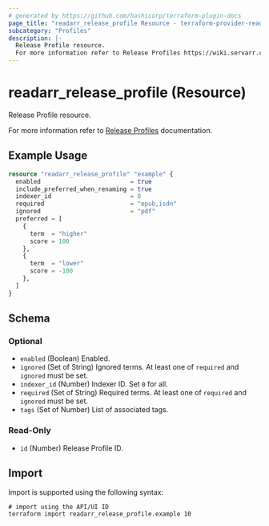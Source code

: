 ```yaml
---
# generated by https://github.com/hashicorp/terraform-plugin-docs
page_title: "readarr_release_profile Resource - terraform-provider-readarr"
subcategory: "Profiles"
description: |-
  Release Profile resource.
  For more information refer to Release Profiles https://wiki.servarr.com/readarr/settings#release-profiles documentation.
---
```


# readarr_release_profile (Resource)

<!-- subcategory:Profiles -->Release Profile resource.
For more information refer to [Release Profiles](https://wiki.servarr.com/readarr/settings#release-profiles) documentation.

## Example Usage

```terraform
resource "readarr_release_profile" "example" {
  enabled                         = true
  include_preferred_when_renaming = true
  indexer_id                      = 0
  required                        = "epub,isdn"
  ignored                         = "pdf"
  preferred = [
    {
      term  = "higher"
      score = 100
    },
    {
      term  = "lower"
      score = -100
    },
  ]
}
```

<!-- schema generated by tfplugindocs -->
## Schema

### Optional

- `enabled` (Boolean) Enabled.
- `ignored` (Set of String) Ignored terms. At least one of `required` and `ignored` must be set.
- `indexer_id` (Number) Indexer ID. Set `0` for all.
- `required` (Set of String) Required terms. At least one of `required` and `ignored` must be set.
- `tags` (Set of Number) List of associated tags.

### Read-Only

- `id` (Number) Release Profile ID.

## Import

Import is supported using the following syntax:

```shell
# import using the API/UI ID
terraform import readarr_release_profile.example 10
```
